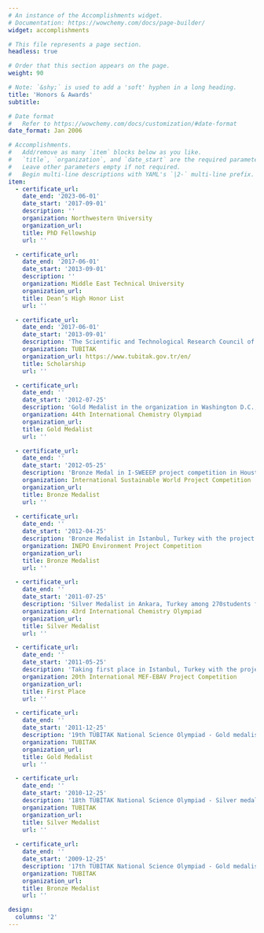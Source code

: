 ```yaml
---
# An instance of the Accomplishments widget.
# Documentation: https://wowchemy.com/docs/page-builder/
widget: accomplishments

# This file represents a page section.
headless: true

# Order that this section appears on the page.
weight: 90

# Note: `&shy;` is used to add a 'soft' hyphen in a long heading.
title: 'Honors & Awards'
subtitle:

# Date format
#   Refer to https://wowchemy.com/docs/customization/#date-format
date_format: Jan 2006

# Accomplishments.
#   Add/remove as many `item` blocks below as you like.
#   `title`, `organization`, and `date_start` are the required parameters.
#   Leave other parameters empty if not required.
#   Begin multi-line descriptions with YAML's `|2-` multi-line prefix.
item:
  - certificate_url: 
    date_end: '2023-06-01'
    date_start: '2017-09-01'
    description: ''
    organization: Northwestern University
    organization_url: 
    title: PhD Fellowship
    url: ''

  - certificate_url: 
    date_end: '2017-06-01'
    date_start: '2013-09-01'
    description: ''
    organization: Middle East Technical University
    organization_url: 
    title: Dean’s High Honor List
    url: ''

  - certificate_url: 
    date_end: '2017-06-01'
    date_start: '2013-09-01'
    description: 'The Scientific and Technological Research Council of Türki̇ye the Scientific and Technological Research Council of Türki̇ye (TUBITAK)'
    organization: TUBITAK
    organization_url: https://www.tubitak.gov.tr/en/
    title: Scholarship
    url: ''

  - certificate_url: 
    date_end: ''
    date_start: '2012-07-25'
    description: 'Gold Medalist in the organization in Washington D.C., USA, under the chairmanship of Prof. Ahmed Zewail (Nobel Laureate) among 283 students from 78 countries'
    organization: 44th International Chemistry Olympiad
    organization_url: 
    title: Gold Medalist
    url: ''

  - certificate_url: 
    date_end: ''
    date_start: '2012-05-25'
    description: 'Bronze Medal in I-SWEEEP project competition in Houston, Texas, USA with the project done in Prof. Adil Denizli’s laboratory'
    organization: International Sustainable World Project Competition
    organization_url: 
    title: Bronze Medalist
    url: ''
  
  - certificate_url: 
    date_end: ''
    date_start: '2012-04-25'
    description: 'Bronze Medalist in Istanbul, Turkey with the project done in Prof. Adil Denizli'
    organization: INEPO Environment Project Competition
    organization_url: 
    title: Bronze Medalist
    url: ''

  - certificate_url: 
    date_end: ''
    date_start: '2011-07-25'
    description: 'Silver Medalist in Ankara, Turkey among 270students from 78 countries'
    organization: 43rd International Chemistry Olympiad
    organization_url: 
    title: Silver Medalist
    url: ''

  - certificate_url: 
    date_end: ''
    date_start: '2011-05-25'
    description: 'Taking first place in Istanbul, Turkey with the project done in Prof. Adil Denizli'
    organization: 20th International MEF-EBAV Project Competition
    organization_url: 
    title: First Place
    url: ''

  - certificate_url: 
    date_end: ''
    date_start: '2011-12-25'
    description: '19th TÜBİTAK National Science Olympiad - Gold medalist in chemistry branch in nation-wide competition in METU, Ankara'
    organization: TUBITAK
    organization_url: 
    title: Gold Medalist
    url: ''

  - certificate_url: 
    date_end: ''
    date_start: '2010-12-25'
    description: '18th TÜBİTAK National Science Olympiad - Silver medalist in chemistry branch in nation-wide competition in METU, Ankara'
    organization: TUBITAK
    organization_url: 
    title: Silver Medalist
    url: ''
  
  - certificate_url: 
    date_end: ''
    date_start: '2009-12-25'
    description: '17th TÜBİTAK National Science Olympiad - Gold medalist in chemistry branch in nation-wide competition in METU, Ankara'
    organization: TUBITAK
    organization_url: 
    title: Bronze Medalist
    url: ''

design:
  columns: '2'
---
```


